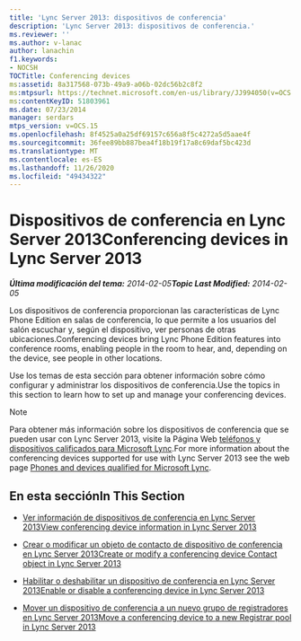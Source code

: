 ```yaml
---
title: 'Lync Server 2013: dispositivos de conferencia'
description: 'Lync Server 2013: dispositivos de conferencia.'
ms.reviewer: ''
ms.author: v-lanac
author: lanachin
f1.keywords:
- NOCSH
TOCTitle: Conferencing devices
ms:assetid: 8a317568-073b-49a9-a06b-02dc56b2c8f2
ms:mtpsurl: https://technet.microsoft.com/en-us/library/JJ994050(v=OCS.15)
ms:contentKeyID: 51803961
ms.date: 07/23/2014
manager: serdars
mtps_version: v=OCS.15
ms.openlocfilehash: 8f4525a0a25df69157c656a8f5c4272a5d5aae4f
ms.sourcegitcommit: 36fee89bb887bea4f18b19f17a8c69daf5bc423d
ms.translationtype: MT
ms.contentlocale: es-ES
ms.lasthandoff: 11/26/2020
ms.locfileid: "49434322"
---
```

# <a name="conferencing-devices-in-lync-server-2013"></a><span data-ttu-id="10d5b-103">Dispositivos de conferencia en Lync Server 2013</span><span class="sxs-lookup"><span data-stu-id="10d5b-103">Conferencing devices in Lync Server 2013</span></span>

<div data-xmlns="http://www.w3.org/1999/xhtml">

<div class="topic" data-xmlns="http://www.w3.org/1999/xhtml" data-msxsl="urn:schemas-microsoft-com:xslt" data-cs="https://msdn.microsoft.com/">

<div data-asp="https://msdn2.microsoft.com/asp">



</div>

<div id="mainSection">

<div id="mainBody"><span data-ttu-id="10d5b-104">

<span> </span></span><span class="sxs-lookup"><span data-stu-id="10d5b-104">

<span> </span></span></span>

<span data-ttu-id="10d5b-105">_**Última modificación del tema:** 2014-02-05_</span><span class="sxs-lookup"><span data-stu-id="10d5b-105">_**Topic Last Modified:** 2014-02-05_</span></span>

<span data-ttu-id="10d5b-106">Los dispositivos de conferencia proporcionan las características de Lync Phone Edition en salas de conferencia, lo que permite a los usuarios del salón escuchar y, según el dispositivo, ver personas de otras ubicaciones.</span><span class="sxs-lookup"><span data-stu-id="10d5b-106">Conferencing devices bring Lync Phone Edition features into conference rooms, enabling people in the room to hear, and, depending on the device, see people in other locations.</span></span>

<span data-ttu-id="10d5b-107">Use los temas de esta sección para obtener información sobre cómo configurar y administrar los dispositivos de conferencia.</span><span class="sxs-lookup"><span data-stu-id="10d5b-107">Use the topics in this section to learn how to set up and manage your conferencing devices.</span></span>

<div>


> [!NOTE]  
> <span data-ttu-id="10d5b-108">Para obtener más información sobre los dispositivos de conferencia que se pueden usar con Lync Server 2013, visite la Página Web <A href="https://technet.microsoft.com/lync/gg278164.aspx">teléfonos y dispositivos calificados para Microsoft Lync</A>.</span><span class="sxs-lookup"><span data-stu-id="10d5b-108">For more information about the conferencing devices supported for use with Lync Server 2013 see the web page <A href="https://technet.microsoft.com/lync/gg278164.aspx">Phones and devices qualified for Microsoft Lync</A>.</span></span>



</div>

<div>

## <a name="in-this-section"></a><span data-ttu-id="10d5b-109">En esta sección</span><span class="sxs-lookup"><span data-stu-id="10d5b-109">In This Section</span></span>

  - [<span data-ttu-id="10d5b-110">Ver información de dispositivos de conferencia en Lync Server 2013</span><span class="sxs-lookup"><span data-stu-id="10d5b-110">View conferencing device information in Lync Server 2013</span></span>](lync-server-2013-view-conferencing-device-information.md)

  - [<span data-ttu-id="10d5b-111">Crear o modificar un objeto de contacto de dispositivo de conferencia en Lync Server 2013</span><span class="sxs-lookup"><span data-stu-id="10d5b-111">Create or modify a conferencing device Contact object in Lync Server 2013</span></span>](lync-server-2013-create-or-modify-a-conferencing-device-contact-object.md)

  - [<span data-ttu-id="10d5b-112">Habilitar o deshabilitar un dispositivo de conferencia en Lync Server 2013</span><span class="sxs-lookup"><span data-stu-id="10d5b-112">Enable or disable a conferencing device in Lync Server 2013</span></span>](lync-server-2013-enable-or-disable-a-conferencing-device.md)

  - [<span data-ttu-id="10d5b-113">Mover un dispositivo de conferencia a un nuevo grupo de registradores en Lync Server 2013</span><span class="sxs-lookup"><span data-stu-id="10d5b-113">Move a conferencing device to a new Registrar pool in Lync Server 2013</span></span>](lync-server-2013-move-a-conferencing-device-to-a-new-registrar-pool.md)

<span data-ttu-id="10d5b-114"></div>

</div>

<span> </span>

</div>

</div>

</span><span class="sxs-lookup"><span data-stu-id="10d5b-114"></div>

</div>

<span> </span>

</div>

</div>

</span></span></div>
